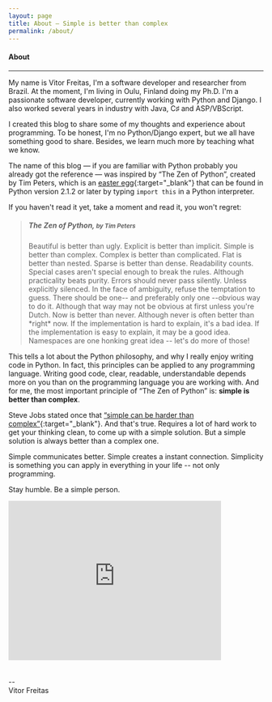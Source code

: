 ```yaml
---
layout: page
title: About — Simple is better than complex
permalink: /about/
---
```


<h4 class="page-title">About</h4>
<hr class="sm">

My name is Vitor Freitas, I'm a software developer and researcher from Brazil. At the moment, I'm living in Oulu, Finland doing my Ph.D.
I'm a passionate software developer, currently working with Python and Django. I also worked several years in industry with Java, C♯ and ASP/VBScript.

I created this blog to share some of my thoughts and experience about programming. To be honest, I'm no Python/Django expert, but we all have something good to share. Besides, we learn much more by teaching what we know.

The name of this blog — if you are familiar with Python probably you already got the reference — was inspired by “The Zen of Python”, created by Tim Peters, which is an [easter egg][the-zen-of-python]{:target="_blank"} that can be found in Python version 2.1.2 or later by typing `import this` in a Python interpreter.

If you haven't read it yet, take a moment and read it, you won't regret:

> <h5>The Zen of Python, <small>by Tim Peters</small></h5>
> Beautiful is better than ugly.  
> Explicit is better than implicit.  
> Simple is better than complex.  
> Complex is better than complicated.  
> Flat is better than nested.  
> Sparse is better than dense.  
> Readability counts.  
> Special cases aren't special enough to break the rules.  
> Although practicality beats purity.  
> Errors should never pass silently.  
> Unless explicitly silenced.  
> In the face of ambiguity, refuse the temptation to guess.  
> There should be one-- and preferably only one --obvious way to do it.  
> Although that way may not be obvious at first unless you're Dutch.  
> Now is better than never.  
> Although never is often better than *right* now.  
> If the implementation is hard to explain, it's a bad idea.  
> If the implementation is easy to explain, it may be a good idea.  
> Namespaces are one honking great idea -- let's do more of those!

This tells a lot about the Python philosophy, and why I really enjoy writing code in Python. In fact, this principles can be applied to any programming language. Writing good code, clear, readable, understandable depends more on you than on the programming language you are working with. And for me, the most important principle of “The Zen of Python” is: **simple is better than complex**.

Steve Jobs stated once that [“simple can be harder than complex”][steve-jobs-quote]{:target="_blank"}. And that's true. Requires a lot of hard work to get your thinking clean, to come up with a simple solution. But a simple solution is always better than a complex one.

Simple communicates better. Simple creates a instant connection. Simplicity is something you can apply in everything in your life -- not only programming.

Stay humble. Be a simple person.

<iframe width="420" height="315" src="https://www.youtube.com/embed/sHQ_aTjXObs" frameborder="0" allowfullscreen style="margin-bottom: 20px"></iframe>

--  
Vitor Freitas

[the-zen-of-python]: https://www.python.org/dev/peps/pep-0020/
[steve-jobs-quote]: http://www.businessweek.com/1998/21/b3579165.htm
